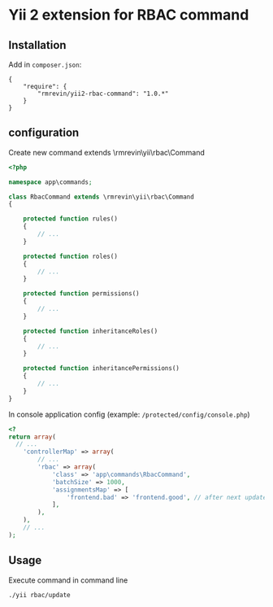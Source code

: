 Yii 2 extension for RBAC command
===============================

Installation
------------
Add in `composer.json`:
```
{
    "require": {
        "rmrevin/yii2-rbac-command": "1.0.*"
    }
}
```

configuration
-------------
Create new command extends \rmrevin\yii\rbac\Command
```php
<?php

namespace app\commands;

class RbacCommand extends \rmrevin\yii\rbac\Command
{

    protected function rules()
    {
        // ...
    }

    protected function roles()
    {
        // ...
    }

    protected function permissions()
    {
        // ...
    }

    protected function inheritanceRoles()
    {
        // ...
    }

    protected function inheritancePermissions()
    {
        // ...
    }
}

```

In console application config
(example: `/protected/config/console.php`)
```php
<?
return array(
  // ...
	'controllerMap' => array(
		// ...
		'rbac' => array(
			'class' => 'app\commands\RbacCommand',
			'batchSize' => 1000,
			'assignmentsMap' => [
			    'frontend.bad' => 'frontend.good', // after next update all `frontend.bad` will be replaced by `frontend.good`
			],
		),
	),
	// ...
);
```

Usage
-----
Execute command in command line
```
./yii rbac/update
```